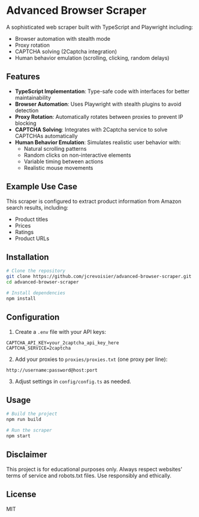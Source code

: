 # Advanced Browser Scraper

A sophisticated web scraper built with TypeScript and Playwright including:

- Browser automation with stealth mode
- Proxy rotation
- CAPTCHA solving (2Captcha integration)
- Human behavior emulation (scrolling, clicking, random delays)

## Features

- **TypeScript Implementation**: Type-safe code with interfaces for better maintainability
- **Browser Automation**: Uses Playwright with stealth plugins to avoid detection
- **Proxy Rotation**: Automatically rotates between proxies to prevent IP blocking
- **CAPTCHA Solving**: Integrates with 2Captcha service to solve CAPTCHAs automatically
- **Human Behavior Emulation**: Simulates realistic user behavior with:
  - Natural scrolling patterns
  - Random clicks on non-interactive elements
  - Variable timing between actions
  - Realistic mouse movements

## Example Use Case

This scraper is configured to extract product information from Amazon search results, including:
- Product titles
- Prices
- Ratings
- Product URLs

## Installation

```bash
# Clone the repository
git clone https://github.com/jcrevoisier/advanced-browser-scraper.git
cd advanced-browser-scraper

# Install dependencies
npm install
```

## Configuration

1. Create a `.env` file with your API keys:
```
CAPTCHA_API_KEY=your_2captcha_api_key_here
CAPTCHA_SERVICE=2captcha
```

2. Add your proxies to `proxies/proxies.txt` (one proxy per line):
```
http://username:password@host:port
```

3. Adjust settings in `config/config.ts` as needed.

## Usage

```bash
# Build the project
npm run build

# Run the scraper
npm start
```

## Disclaimer

This project is for educational purposes only. Always respect websites' terms of service and robots.txt files. Use responsibly and ethically.

## License

MIT
```
